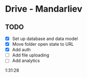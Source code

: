 # Drive - Mandarliev

## TODO

- [x] Set up database and data model
- [x] Move folder open state to URL
- [x] Add auth
- [ ] Add file uploading
- [ ] Add analytics

1:31:28